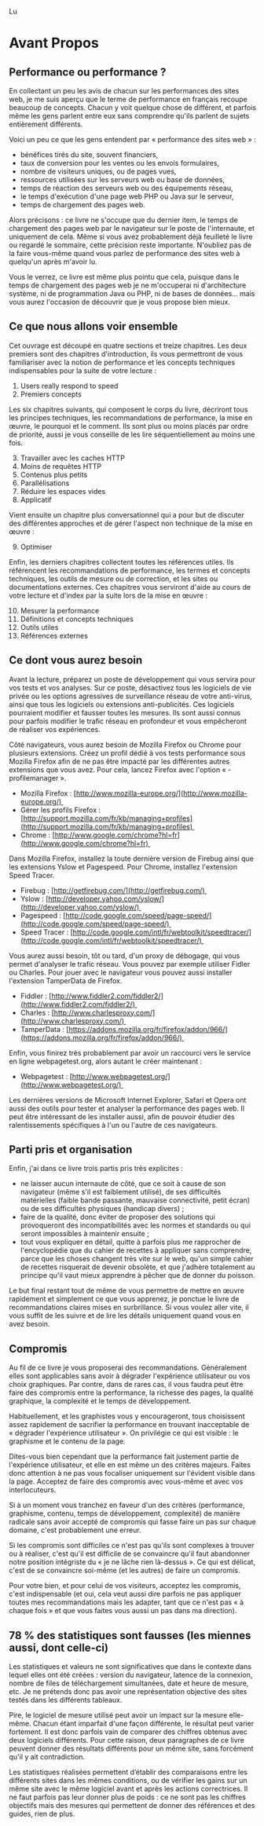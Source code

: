 Lu

Avant Propos
==========

Performance ou performance ?
---------------------------------------------

En collectant un peu les avis de chacun sur les performances des sites
web, je me suis aperçu que le terme de performance en français recoupe
beaucoup de concepts. Chacun y voit quelque chose de différent, et
parfois même les gens parlent entre eux sans comprendre qu'ils parlent
de sujets entièrement différents.

Voici un peu ce que les gens entendent par « performance des sites web » :

-   bénéfices tirés du site, souvent financiers,
-   taux de conversion pour les ventes ou les envois formulaires,
-   nombre de visiteurs uniques, ou de pages vues,
-   ressources utilisées sur les serveurs web ou base de données,
-   temps de réaction des serveurs web ou des équipements réseau,
-   le temps d'exécution d'une page web PHP ou Java sur le serveur,
-   temps de chargement des pages web.

Alors précisons : ce livre ne s'occupe que du dernier item, le temps de
chargement des pages web par le navigateur sur le poste de l'internaute,
et uniquement de cela. Même si vous avez probablement déjà feuilleté le
livre ou regardé le sommaire, cette précision reste importante.
N'oubliez pas de la faire vous-même quand vous parlez de performance des
sites web à quelqu'un après m'avoir lu.

Vous le verrez, ce livre est même plus pointu que cela, puisque dans le
temps de chargement des pages web je ne m'occuperai ni d'architecture
système, ni de programmation Java ou PHP, ni de bases de données... mais
vous aurez l'occasion de découvrir que je vous propose bien mieux.

Ce que nous allons voir ensemble
-------------------------------------------------

Cet ouvrage est découpé en quatre sections et treize chapitres. Les deux
premiers sont des chapitres d'introduction, ils vous permettront de vous
familiariser avec la notion de performance et les concepts techniques
indispensables pour la suite de votre lecture :

1. Users really respond to speed
2. Premiers concepts

Les six chapitres suivants, qui composent le corps du livre, décriront 
tous les principes techniques, les recommandations de performance, 
la mise en œuvre, le pourquoi et le comment. Ils sont plus ou moins placés par 
ordre de priorité, aussi je vous conseille de les lire séquentiellement 
au moins une fois.

3. Travailler avec les caches HTTP
4. Moins de requêtes HTTP
5. Contenus plus petits
6. Parallélisations 
7. Réduire les espaces vides
8. Applicatif

Vient ensuite un chapitre plus conversationnel qui a pour but de
discuter des différentes approches et de gérer l'aspect non technique de
la mise en œuvre :

9. Optimiser  

Enfin, les derniers chapitres collectent toutes les références utiles.
Ils référencent les recommandations de performance, les termes et
concepts techniques, les outils de mesure ou de correction, et les sites
ou documentations externes. Ces chapitres vous serviront d'aide au cours
de votre lecture et d'index par la suite lors de la mise en œuvre :

10. Mesurer la performance
11. Définitions et concepts techniques
12. Outils utiles
13. Références externes

Ce dont vous aurez besoin
--------------------------------

Avant la lecture, préparez un poste de développement qui vous servira
pour vos tests et vos analyses. Sur ce poste, désactivez tous les
logiciels de vie privée ou les options agressives de surveillance réseau
de votre anti-virus, ainsi que tous les logiciels ou extensions
anti-publicités. Ces logiciels pourraient modifier et fausser toutes les
mesures. Ils sont aussi connus pour parfois modifier le trafic réseau en
profondeur et vous empêcheront de réaliser vos expériences.

Côté navigateurs, vous aurez besoin de Mozilla Firefox ou Chrome pour
plusieurs extensions. Créez un profil dédié à vos tests performance sous
Mozilla Firefox afin de ne pas être impacté par les différentes autres
extensions que vous avez. Pour cela, lancez Firefox avec l'option
« -profilemanager ».

-   Mozilla Firefox :
    [http://www.mozilla-europe.org/](http://www.mozilla-europe.org/) 
-   Gérer les profils Firefox :
    [http://support.mozilla.com/fr/kb/managing+profiles](http://support.mozilla.com/fr/kb/managing+profiles) 
-   Chrome :
    [http://www.google.com/chrome?hl=fr](http://www.google.com/chrome?hl=fr) 

Dans Mozilla Firefox, installez la toute dernière version de Firebug
ainsi que les extensions Yslow et Pagespeed. Pour Chrome, installez
l'extension Speed Tracer.

-   Firebug : [http://getfirebug.com/](http://getfirebug.com/) 
-   Yslow :
    [http://developer.yahoo.com/yslow/](http://developer.yahoo.com/yslow/) 
-   Pagespeed :
    [http://code.google.com/speed/page-speed/](http://code.google.com/speed/page-speed/) 
-   Speed Tracer :
    [http://code.google.com/intl/fr/webtoolkit/speedtracer/](http://code.google.com/intl/fr/webtoolkit/speedtracer/) 

Vous aurez aussi besoin, tôt ou tard, d'un proxy de débogage, qui vous
permet d'analyser le trafic réseau. Vous pouvez par exemple utiliser
Fidler ou Charles. Pour jouer avec le navigateur vous pouvez aussi
installer l'extension TamperData de Firefox.

-   Fiddler :
    [http://www.fiddler2.com/fiddler2/](http://www.fiddler2.com/fiddler2/) 
-   Charles :
    [http://www.charlesproxy.com/](http://www.charlesproxy.com/) 
-   TamperData :
    [https://addons.mozilla.org/fr/firefox/addon/966/](https://addons.mozilla.org/fr/firefox/addon/966/) 

Enfin, vous finirez très probablement par avoir un raccourci vers le
service en ligne webpagetest.org, alors autant le créer maintenant :

-   Webpagetest :
    [http://www.webpagetest.org/](http://www.webpagetest.org/) 

Les dernières versions de Microsoft Internet Explorer, Safari et Opera
ont aussi des outils pour tester et analyser la performance des pages
web. Il peut être intéressant de les installer aussi, afin de pouvoir
étudier des ralentissements spécifiques à l'un ou l'autre de ces
navigateurs.

Parti pris et organisation
-------------------------------

Enfin, j'ai dans ce livre trois partis pris très explicites :

-   ne laisser aucun internaute de côté, que ce soit à cause de son
    navigateur (même s'il est faiblement utilisé), de ses difficultés
    matérielles (faible bande passante, mauvaise connectivité, petit
    écran) ou de ses difficultés physiques (handicap divers) ;
-   faire de la qualité, donc éviter de proposer des solutions qui
    provoqueront des incompatibilités avec les normes et standards ou
    qui seront impossibles à maintenir ensuite ;
-   tout vous expliquer en détail, quitte à parfois plus me rapprocher
    de l'encyclopédie que du cahier de recettes à appliquer sans
    comprendre, parce que les choses changent très vite sur le web,
    qu'un simple cahier de recettes risquerait de devenir obsolète, et que
    j'adhère totalement au principe qu'il vaut mieux apprendre à pêcher
    que de donner du poisson.

Le but final restant tout de même de vous permettre de mettre en œuvre
rapidement et simplement ce que vous apprenez, je ponctue le livre de
recommandations claires mises en surbrillance. Si vous voulez aller
vite, il vous suffit de les suivre et de lire les détails uniquement
quand vous en avez besoin.

Compromis
---------------

Au fil de ce livre je vous proposerai des recommandations.
Généralement elles sont applicables sans avoir à dégrader l'expérience
utilisateur ou vos choix graphiques. Par contre, dans de rares cas, il
vous faudra peut être faire des compromis entre la performance, la
richesse des pages, la qualité graphique, la complexité et le temps de
développement. 

Habituellement, et les graphistes vous y encourageront, tous choisissent
assez rapidement de sacrifier la performance en trouvant inacceptable de
« dégrader l'expérience utilisateur ». On privilégie ce qui est
visible : le graphisme et le contenu de la page.

Dites-vous bien cependant que la performance fait justement partie de
l'expérience utilisateur, et elle en est même un des critères majeurs. Faites
donc attention à ne pas vous focaliser uniquement sur l'évident visible
dans la page. Acceptez de faire des compromis avec vous-même et avec vos
interlocuteurs.

Si à un moment vous tranchez en faveur d'un des critères (performance,
graphisme, contenu, temps de développement, complexité) de manière
radicale sans avoir accepté de compromis qui fasse faire un pas sur
chaque domaine, c'est probablement une erreur.

Si les compromis sont difficiles ce n'est pas qu'ils sont complexes à
trouver ou à réaliser, c'est qu'il est difficile de se convaincre qu'il
faut abandonner notre position intégriste du « je ne lâche rien là-dessus ».
Ce qui est délicat, c'est de se convaincre soi-même (et les
autres) de faire un compromis.

Pour votre bien, et pour celui de vos visiteurs, acceptez les compromis,
c'est indispensable (et oui, cela veut aussi dire parfois ne pas
appliquer toutes mes recommandations mais les adapter, tant que ce n'est
pas « à chaque fois » et que vous faites vous aussi un pas dans ma
direction).

78 % des statistiques sont fausses (les miennes aussi, dont celle-ci)
---------------------------------------------------------------------------------

Les statistiques et valeurs ne sont significatives que dans le contexte
dans lequel elles ont été créées : version du navigateur, latence de la
connexion, nombre de files de téléchargement simultanées, date et heure
de mesure, etc. Je ne prétends donc pas avoir une représentation
objective des sites testés dans les différents tableaux.

Pire, le logiciel de mesure utilisé peut avoir un impact sur la mesure
elle-même. Chacun étant imparfait d'une façon différente, le résultat
peut varier fortement. Il est donc parfois vain de comparer des chiffres
obtenus avec deux logiciels différents. Pour cette raison, deux
paragraphes de ce livre peuvent donner des résultats différents pour un même
site, sans forcément qu'il y ait contradiction.

Les statistiques réalisées permettent d’établir des comparaisons entre
les différents sites dans les mêmes conditions, ou de vérifier les gains
sur un même site avec le même logiciel avant et après les actions
correctrices. Il ne faut parfois pas leur donner plus de poids : ce ne
sont pas les chiffres objectifs mais des mesures qui permettent de
donner des références et des guides, rien de plus.

